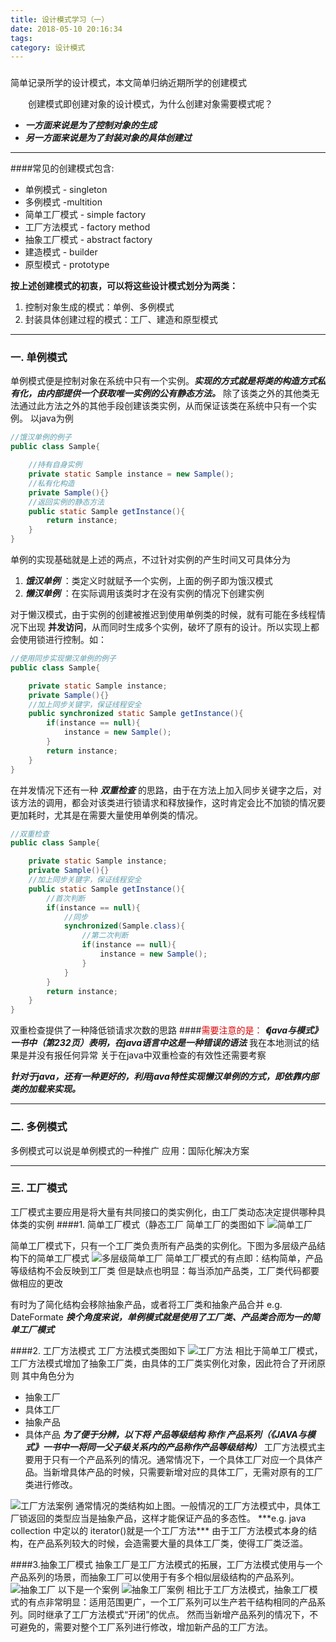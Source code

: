 ```yaml
---
title: 设计模式学习（一）
date: 2018-05-10 20:16:34
tags: 
category: 设计模式
---
```


###

简单记录所学的设计模式，本文简单归纳近期所学的创建模式

<!-- more -->

&emsp;&emsp;创建模式即创建对象的设计模式，为什么创建对象需要模式呢？
- ***一方面来说是为了控制对象的生成***
- ***另一方面来说是为了封装对象的具体创建过***

-----

####常见的创建模式包含:
- 单例模式 - singleton
- 多例模式 -multition
- 简单工厂模式 - simple factory
- 工厂方法模式 - factory method
- 抽象工厂模式 - abstract factory
- 建造模式 - builder
- 原型模式 - prototype

**按上述创建模式的初衷，可以将这些设计模式划分为两类：**

1. 控制对象生成的模式：单例、多例模式
2. 封装具体创建过程的模式：工厂、建造和原型模式 

****

### 一. 单例模式
单例模式便是控制对象在系统中只有一个实例。***实现的方式就是将类的构造方式私有化，由内部提供一个获取唯一实例的公有静态方法。*** 除了该类之外的其他类无法通过此方法之外的其他手段创建该类实例，从而保证该类在系统中只有一个实例。
以java为例

```java
//饿汉单例的例子
public class Sample{

    //持有自身实例
    private static Sample instance = new Sample();
    //私有化构造
    private Sample(){}
    //返回实例的静态方法
    public static Sample getInstance(){
        return instance;
    }
}
```

单例的实现基础就是上述的两点，不过针对实例的产生时间又可具体分为 
1. ***饿汉单例*** ：类定义时就赋予一个实例，上面的例子即为饿汉模式
2. ***懒汉单例*** ：在实际调用该类时才在没有实例的情况下创建实例

对于懒汉模式，由于实例的创建被推迟到使用单例类的时候，就有可能在多线程情况下出现 **并发访问**，从而同时生成多个实例，破坏了原有的设计。所以实现上都会使用锁进行控制。如：

```java
//使用同步实现懒汉单例的例子
public class Sample{

    private static Sample instance;
    private Sample(){}
    //加上同步关键字，保证线程安全
    public synchronized static Sample getInstance(){
        if(instance == null){
            instance = new Sample();
        }
        return instance;
    }
}
```

在并发情况下还有一种 ***双重检查*** 的思路，由于在方法上加入同步关键字之后，对该方法的调用，都会对该类进行锁请求和释放操作，这时肯定会比不加锁的情况要更加耗时，尤其是在需要大量使用单例类的情况。

```java
//双重检查
public class Sample{

    private static Sample instance;
    private Sample(){}
    //加上同步关键字，保证线程安全
    public static Sample getInstance(){
        //首次判断
        if(instance == null){
            //同步
            synchronized(Sample.class){
                //第二次判断
                if(instance == null){
                    instance = new Sample();
                }
            }
        }
        return instance;
    }
}
```
双重检查提供了一种降低锁请求次数的思路
####<font color="#dd0000">需要注意的是：</font>
***《java与模式》一书中（第232页）表明，在java语言中这是一种错误的语法***
我在本地测试的结果是并没有报任何异常
关于在java中双重检查的有效性还需要考察


***针对于java，还有一种更好的，利用java特性实现懒汉单例的方式，即依靠内部类的加载来实现。***

-----

### 二. 多例模式
多例模式可以说是单例模式的一种推广
应用：国际化解决方案

-----

### 三. 工厂模式
工厂模式主要应用是将大量有共同接口的类实例化，由工厂类动态决定提供哪种具体类的实例
####1. 简单工厂模式（静态工厂
简单工厂的类图如下
<img src="../img/设计模式/简单工厂.png" alt="简单工厂"/>

简单工厂模式下，只有一个工厂类负责所有产品类的实例化。下图为多层级产品结构下的简单工厂模式
<img src="../img/设计模式/多层级简单工厂.png" alt="多层级简单工厂"/>
简单工厂模式的有点即：结构简单，产品等级结构不会反映到工厂类
但是缺点也明显：每当添加产品类，工厂类代码都要做相应的更改

有时为了简化结构会移除抽象产品，或者将工厂类和抽象产品合并
e.g. DateFormate
***换个角度来说，单例模式就是使用了工厂类、产品类合而为一的简单工厂模式***

####2. 工厂方法模式
工厂方法模式类图如下
<img src="../img/设计模式/工厂方法.png" alt="工厂方法"/>
相比于简单工厂模式，工厂方法模式增加了抽象工厂类，由具体的工厂类实例化对象，因此符合了开闭原则
其中角色分为
* 抽象工厂
* 具体工厂
* 抽象产品
* 具体产品
***为了便于分辨，以下将 产品等级结构 称作 产品系列（《JAVA与模式》一书中一将同一父子级关系内的产品称作产品等级结构）***
工厂方法模式主要用于只有一个产品系列的情况。通常情况下，一个具体工厂对应一个具体产品。当新增具体产品的时候，只需要新增对应的具体工厂，无需对原有的工厂类进行修改。
<img src="../img/设计模式/工厂方法案例.png" alt="工厂方法案例"/>
通常情况的类结构如上图。一般情况的工厂方法模式中，具体工厂锁返回的类型应当是抽象产品，这样才能保证产品的多态性。
***e.g. java collection 中定以的 iterator()就是一个工厂方法***
由于工厂方法模式本身的结构，在产品系列较大的时候，会造需要大量的具体工厂类，使得工厂类泛滥。

####3.抽象工厂模式
抽象工厂是工厂方法模式的拓展，工厂方法模式使用与一个产品系列的场景，而抽象工厂可以使用于有多个相似层级结构的产品系列。
<img src="../img/设计模式/抽象工厂.png" alt="抽象工厂"/>
以下是一个案例
<img src="../img/设计模式/抽象工厂案例.png" alt="抽象工厂案例"/>
相比于工厂方法模式，抽象工厂模式的有点非常明显：适用范围更广，一个工厂系列可以生产若干结构相同的产品系列。同时继承了工厂方法模式“开闭”的优点。
然而当新增产品系列的情况下，不可避免的，需要对整个工厂系列进行修改，增加新产品的工厂方法。

